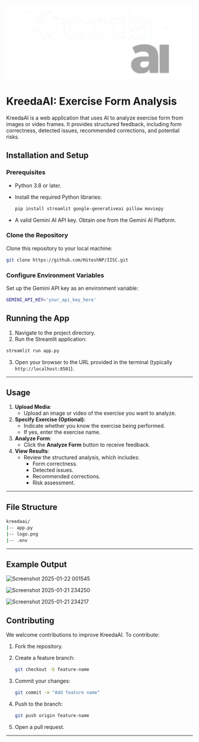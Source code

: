 <img src="logo.png" alt="Alt text" width="500" height="200">

# KreedaAI: Exercise Form Analysis

KreedaAI is a web application that uses AI to analyze exercise form from images or video frames. It provides structured feedback, including form correctness, detected issues, recommended corrections, and potential risks.

## Installation and Setup

### Prerequisites

- Python 3.8 or later.
- Install the required Python libraries:
    
    ```bash
    pip install streamlit google-generativeai pillow moviepy 
    ```
    
- A valid Gemini AI API key. Obtain one from the Gemini AI Platform.

### Clone the Repository

Clone this repository to your local machine:

```bash
git clone https://github.com/HiteshNP/IISC.git
```

### Configure Environment Variables

Set up the Gemini API key as an environment variable:

```bash
GEMINI_API_KEY='your_api_key_here'
```
## Running the App

1. Navigate to the project directory.
2. Run the Streamlit application:
    
```bash
streamlit run app.py
```
    
3. Open your browser to the URL provided in the terminal (typically `http://localhost:8501`).

---

## Usage

1. **Upload Media**:
    - Upload an image or video of the exercise you want to analyze.
2. **Specify Exercise (Optional)**:
    - Indicate whether you know the exercise being performed.
    - If yes, enter the exercise name.
3. **Analyze Form**:
    - Click the **Analyze Form** button to receive feedback.
4. **View Results**:
    - Review the structured analysis, which includes:
        - Form correctness.
        - Detected issues.
        - Recommended corrections.
        - Risk assessment.

---

## File Structure

```bash
kreedaai/
|-- app.py               
|-- logo.png              
|-- .env                
```

---

## Example Output
![Screenshot 2025-01-22 001545](https://github.com/user-attachments/assets/fe9d028a-ef9c-44f9-98ad-f1e2b09ee403)

![Screenshot 2025-01-21 234250](https://github.com/user-attachments/assets/fa626262-62a0-495a-8ad7-7c85dada9299)

![Screenshot 2025-01-21 234217](https://github.com/user-attachments/assets/78882fbc-bd92-4e69-b590-a76358f102fb)

## Contributing

We welcome contributions to improve KreedaAI. To contribute:

1. Fork the repository.
2. Create a feature branch:
    
    ```bash
    git checkout -b feature-name
    ```
    
3. Commit your changes:
    
    ```bash
    git commit -m "Add feature name"  
    ```
    
4. Push to the branch:
    
    ```bash
    git push origin feature-name
    ```
    
5. Open a pull request.

---
